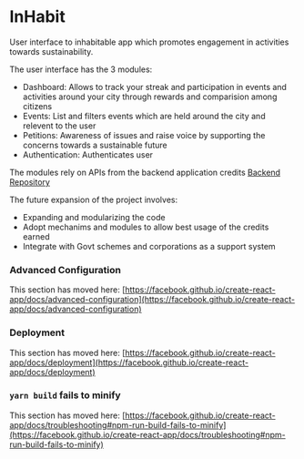 # InHabit

User interface to inhabitable app which promotes engagement in activities towards sustainability.

The user interface has the 3 modules:
- Dashboard: Allows to track your streak and participation in events and activities around your city through  rewards and comparision among citizens
- Events: List and filters events which are held around the city and relevent to the user
- Petitions: Awareness of issues and raise voice by supporting the concerns towards a sustainable future
- Authentication: Authenticates user

The modules rely on APIs from the backend application credits [Backend Repository](https://github.com/glanzz/credits)

The future expansion of the project involves:
  - Expanding and modularizing the code
  - Adopt mechanims and modules to allow best usage of the credits earned
  - Integrate with Govt schemes and corporations as a support system



### Advanced Configuration

This section has moved here: [https://facebook.github.io/create-react-app/docs/advanced-configuration](https://facebook.github.io/create-react-app/docs/advanced-configuration)

### Deployment

This section has moved here: [https://facebook.github.io/create-react-app/docs/deployment](https://facebook.github.io/create-react-app/docs/deployment)

### `yarn build` fails to minify

This section has moved here: [https://facebook.github.io/create-react-app/docs/troubleshooting#npm-run-build-fails-to-minify](https://facebook.github.io/create-react-app/docs/troubleshooting#npm-run-build-fails-to-minify)
